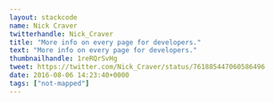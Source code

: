 ```yaml
---
layout: stackcode
name: Nick Craver
twitterhandle: Nick_Craver
title: "More info on every page for developers."
text: "More info on every page for developers."
thumbnailhandle: 1reRQrSvHg
tweet: https://twitter.com/Nick_Craver/status/761885447060586496
date: 2016-08-06 14:23:40+0000
tags: ["not-mapped"]
---
```


